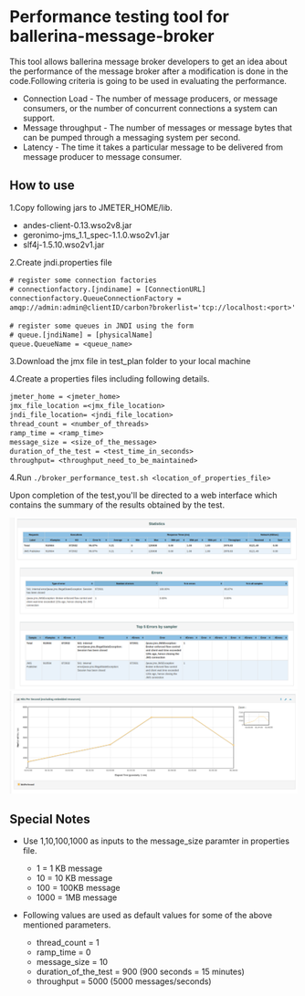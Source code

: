 # Performance testing tool for ballerina-message-broker 

This tool allows ballerina message broker developers to get an idea about the performance of the message broker after a modification is done in the code.Following criteria is going to be used in evaluating the performance.

- Connection Load  - The number of message producers, or message consumers, or the number of concurrent connections a system can support.
- Message throughput - The number of messages or message bytes that can be pumped through a messaging system per second.
- Latency - The time it takes a particular message to be delivered from message producer to message consumer.

## How to use 

1.Copy following jars to JMETER_HOME/lib.

- andes-client-0.13.wso2v8.jar
- geronimo-jms_1.1_spec-1.1.0.wso2v1.jar
- slf4j-1.5.10.wso2v1.jar

2.Create jndi.properties file

```properties
# register some connection factories
# connectionfactory.[jndiname] = [ConnectionURL]
connectionfactory.QueueConnectionFactory = amqp://admin:admin@clientID/carbon?brokerlist='tcp://localhost:<port>'
 
# register some queues in JNDI using the form
# queue.[jndiName] = [physicalName]
queue.QueueName = <queue_name>
```

3.Download the jmx file in test_plan folder to your local machine

4.Create a properties files including following details.
```properties
jmeter_home = <jmeter_home>
jmx_file_location =<jmx_file_location>
jndi_file_location= <jndi_file_location>
thread_count = <number_of_threads>
ramp_time = <ramp_time>
message_size = <size_of_the_message>
duration_of_the_test = <test_time_in_seconds>
throughput= <throughput_need_to_be_maintained>
```
4.Run ```./broker_performance_test.sh <location_of_properties_file>```

Upon completion of the test,you'll be directed to a web interface which contains the summary of the results obtained by the test.

![statistics.png](scripts/images/Statistics.png)
![throughput.png](scripts/images/Throughput.png)

## Special Notes

- Use 1,10,100,1000 as inputs to the message_size paramter in properties file.
    - 1 = 1 KB message
    - 10 = 10 KB message
    - 100 = 100KB message
    - 1000 = 1MB message 
  
- Following values are used as default values for some of the above mentioned parameters.
    - thread_count = 1
    - ramp_time = 0
    - message_size = 10
    - duration_of_the_test = 900 (900 seconds = 15 minutes)
    - throughput = 5000 (5000 messages/seconds)
    



